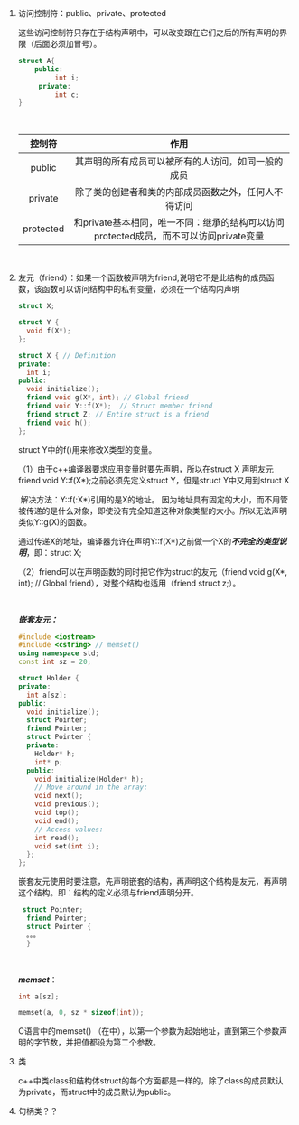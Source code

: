 1. 访问控制符：public、private、protected

   这些访问控制符只存在于结构声明中，可以改变跟在它们之后的所有声明的界限（后面必须加冒号）。

   ```c++
   struct A{
       public:
     		int i;
     	private:
     		int c;
   }
   ```

   ​

   |    控制符    |                    作用                    |
   | :-------: | :--------------------------------------: |
   |  public   |        其声明的所有成员可以被所有的人访问，如同一般的成员         |
   |  private  |        除了类的创建者和类的内部成员函数之外，任何人不得访问        |
   | protected | 和private基本相同，唯一不同：继承的结构可以访问protected成员，而不可以访问private变量 |

   ​

2. 友元（friend）：如果一个函数被声明为friend,说明它不是此结构的成员函数，该函数可以访问结构中的私有变量，必须在一个结构内声明

   ```c++
   struct X;

   struct Y {
     void f(X*);
   };

   struct X { // Definition
   private:
     int i;
   public:
     void initialize();
     friend void g(X*, int); // Global friend
     friend void Y::f(X*);  // Struct member friend
     friend struct Z; // Entire struct is a friend
     friend void h();
   };
   ```

   struct Y中的f()用来修改X类型的变量。

   （1）由于c++编译器要求应用变量时要先声明，所以在struct X 声明友元friend void Y::f(X*);之前必须先定义struct Y，但是struct Y中又用到struct X

   ​	解决方法：Y::f(:X*)引用的是X的地址。 因为地址具有固定的大小，而不用管被传递的是什么对象，即使没有完全知道这种对象类型的大小。所以无法声明类似Y::g(X)的函数。

   ​	通过传递X的地址，编译器允许在声明Y::f(X*)之前做一个X的***不完全的******类型说明***，即：struct X;

   （2）friend可以在声明函数的同时把它作为struct的友元（friend void g(X*, int); // Global friend），对整个结构也适用（friend struct z;）。

   ​

   ***嵌套友元：***

   ```c++
   #include <iostream>
   #include <cstring> // memset()
   using namespace std;
   const int sz = 20;

   struct Holder {
   private:
     int a[sz];
   public:
     void initialize();
     struct Pointer;
     friend Pointer;
     struct Pointer {
     private:
       Holder* h;
       int* p;
     public:
       void initialize(Holder* h);
       // Move around in the array:
       void next();
       void previous();
       void top();
       void end();
       // Access values:
       int read();
       void set(int i);
     };
   };
   ```

   嵌套友元使用时要注意，先声明嵌套的结构，再声明这个结构是友元，再声明这个结构。即：结构的定义必须与friend声明分开。

   ```c++
    struct Pointer;
     friend Pointer;
     struct Pointer {
     。。。
     }
   ```

   ​

   ***memset***：

   ```c++
   int a[sz];

   memset(a, 0, sz * sizeof(int));
   ```

   C语言中的memset() （在<cstring>中），以第一个参数为起始地址，直到第三个参数声明的字节数，并把值都设为第二个参数。

3. 类

   c++中类class和结构体struct的每个方面都是一样的，除了class的成员默认为private，而struct中的成员默认为public。

4. 句柄类？？
